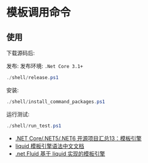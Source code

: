# 模板调用命令

## 使用

下载源码后:

发布:
发布环境: `.Net Core 3.1+`
```powershell
./shell/release.ps1
```

安装:
```powershell
./shell/install_command_packages.ps1
```

运行测试:
```powershell
./shell/run_test.ps1
```

* [.NET Core/.NET5/.NET6 开源项目汇总13：模板引擎](https://www.cnblogs.com/SavionZhang/p/15134445.html)
* [liquid 模板引擎语法中文文档](https://www.coderbusy.com/liquid/)
* [.net Fluid 基于 liquid 实现的模板引擎](https://www.nuget.org/packages/Fluid.Core)
